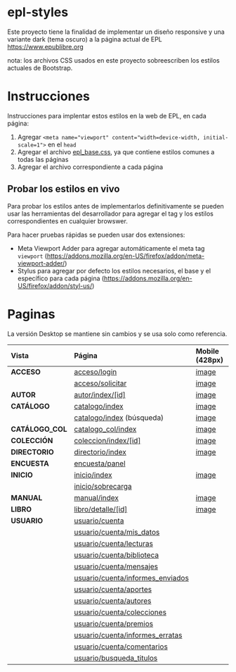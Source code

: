 # epl-styles

Este proyecto tiene la finalidad de implementar un diseño responsive y una variante dark (tema oscuro) a la página actual de EPL https://www.epublibre.org

nota: los archivos CSS usados en este proyecto sobreescriben los estilos actuales de Bootstrap.

# Instrucciones

Instrucciones para implentar estos estilos en la web de EPL, en cada página:

1. Agregar `<meta name="viewport" content="width=device-width, initial-scale=1">` en el `head`
2. Agregar el archivo [epl_base.css](src/epl_base.css), ya que contiene estilos comunes a todas las páginas
3. Agregar el archivo correspondiente a cada página

## Probar los estilos en vivo

Para probar los estilos antes de implementarlos definitivamente se pueden usar las herramientas del desarrollador para agregar el tag y los estilos correspondientes en cualquier browswer.

Para hacer pruebas rápidas se pueden usar dos extensiones:
- Meta Viewport Adder para agregar automáticamente el meta tag `viewport` (https://addons.mozilla.org/en-US/firefox/addon/meta-viewport-adder/)
- Stylus para agregar por defecto los estilos necesarios, el base y el específico para cada página (https://addons.mozilla.org/en-US/firefox/addon/styl-us/)

# Paginas

La versión Desktop se mantiene sin cambios y se usa solo como referencia.

| Vista | Página | Mobile (428px) | Tablet (810px) | Desktop (940px) | Desktop dark |
|:---|:---|:---|:---|:---|:---|
|__ACCESO__|[acceso/login](https://www.epublibre.org/acceso/login)|[image](https://github.com/user-attachments/assets/3306c135-b9fc-4a01-a12c-cafd12ca3273)|[image](https://github.com/user-attachments/assets/a8e7cfc1-75be-4d95-b4c5-9b67891af66b)|[image](https://github.com/user-attachments/assets/e4ee8efa-d58d-43ae-a7ed-3d76fa0fa55b)|[image](https://github.com/user-attachments/assets/3343bc32-86e5-47da-812c-79531ded077d)|
||[acceso/solicitar](https://www.epublibre.org/acceso/solicitar)|[image](https://github.com/user-attachments/assets/23fa04d8-c0c9-43b4-ac81-32fc5b917e68)|[image](https://github.com/user-attachments/assets/2e080616-f7f2-4c31-89b6-743d40aae4ea)|[image](https://github.com/user-attachments/assets/3b0950cf-38f8-43cd-a4c3-b85c819f99c5)||
|__AUTOR__|[autor/index/[id]](https://www.epublibre.org/autor/index/216)|[image](https://github.com/user-attachments/assets/17284229-5ff1-4ae4-9306-81740e63b4cf)|[image](https://github.com/user-attachments/assets/70b4c377-ae83-4620-8cdd-9ca15ea385df)|[image](https://github.com/user-attachments/assets/2ac8711a-eca7-45b2-8099-7df422dba2a1)|[image](https://github.com/user-attachments/assets/4efec2aa-23cb-4f9c-bb16-54d9e75e14cb)|
|__CATÁLOGO__|[catalogo/index](https://www.epublibre.org/catalogo/index)|[image](https://github.com/user-attachments/assets/9be60ed7-50a6-486f-9b96-92f04e076556)|[image](https://github.com/user-attachments/assets/c807dca9-2bbf-4501-bf70-56d2878b8f06)|[image](https://github.com/user-attachments/assets/9578d1e6-8608-4422-9b95-baeee64b1ca1)|[image](https://github.com/user-attachments/assets/12603479-571f-41ab-a13f-14c9059ee92d)|
||[catalogo/index](https://www.epublibre.org/catalogo/index) (búsqueda)|[image](https://github.com/user-attachments/assets/50914379-54c6-4aaf-bc41-9aedd3e17e7c)|[image](https://github.com/user-attachments/assets/051d26ea-29ae-4367-9812-b89eff7744f3)|[image](https://github.com/user-attachments/assets/9f89ecc4-a388-47f2-81da-a961a17aa6f7)||
|__CATÁLOGO_COL__|[catalogo_col/index](https://www.epublibre.org/catalogo_col/index)|[image](https://github.com/user-attachments/assets/a0226160-05f9-49d1-9f6c-6200adf6d440)|[image](https://github.com/user-attachments/assets/bd0842e6-fa32-4326-97a2-2d669609adf1)|[image](https://github.com/user-attachments/assets/30766963-75e9-4271-a37d-421433b14c2f)|[image](https://github.com/user-attachments/assets/fdde4706-fc9d-4766-ade6-6ecbd4c038b7)|
|__COLECCIÓN__|[coleccion/index/[id]](https://www.epublibre.org/coleccion/index/1534)|[image](https://github.com/user-attachments/assets/904a3f12-6f5e-45f8-afc9-96f8ab74e11c)|[image](https://github.com/user-attachments/assets/729c9ffd-d636-4b4f-860e-41be24922e03)|[image](https://github.com/user-attachments/assets/dc0ed3b6-64d1-4f8c-b182-f09d65b95b7e)|[image](https://github.com/user-attachments/assets/72059fdc-b60a-494b-9768-57db1fc9df83)|
|__DIRECTORIO__|[directorio/index](https://www.epublibre.org/directorio/index)|[image](https://github.com/user-attachments/assets/e18bd789-1ae9-462a-8e2b-fca531d9c2a5)|[image](https://github.com/user-attachments/assets/41a1c711-582d-4efb-986a-83e66a2f5d7d)|[image](https://github.com/user-attachments/assets/5c6bb100-b6ab-430d-b46d-66b1af846204)|[image](https://github.com/user-attachments/assets/889d9c39-c7cf-443a-82e2-08de0ebe2547)|
|__ENCUESTA__|[encuesta/panel](https://www.epublibre.org/encuesta/panel)||
|__INICIO__|[inicio/index](https://www.epublibre.org/inicio/index)|[image](https://github.com/user-attachments/assets/2f612411-72ca-4cbc-83e4-8254e93771ea)|[image](https://github.com/user-attachments/assets/bd461d9a-592b-4faf-9548-8e68f0a3a516)|[image](https://github.com/user-attachments/assets/afaf23af-ad0d-4c33-876a-369897fe7e53)|[image](https://github.com/user-attachments/assets/188cec03-3ec0-4caa-a534-a8b601ff4366)|
||[inicio/sobrecarga](https://www.epublibre.org/inicio/sobrecarga)||
|__MANUAL__|[manual/index](https://www.epublibre.org/manual/index)|[image](https://github.com/user-attachments/assets/0ac96d15-4c69-4d7d-8d9d-6b74cd919a2b)|[image](https://github.com/user-attachments/assets/c7ebfb95-7ab4-46d2-a900-c71c4e3519d2)|[image](https://github.com/user-attachments/assets/8fb51fd3-1353-4929-a481-0a6f35fb807d)|[image](https://github.com/user-attachments/assets/71580b06-3d24-47bf-b188-395b8e65900d)|
|__LIBRO__|[libro/detalle/[id]](https://www.epublibre.org/libro/detalle/19293)|[image](https://github.com/user-attachments/assets/70ae847b-f15e-4457-b42d-dfe7ccc4d466)|[image](https://github.com/user-attachments/assets/f51d4072-4413-47dc-891c-24007f46a07c)|[image](https://github.com/user-attachments/assets/b3e8ddbe-34a8-40a1-b6de-716dcabaf052)|[image](https://github.com/user-attachments/assets/f226b850-d2cc-4105-bb12-aa20497aa335)|
|__USUARIO__|[usuario/cuenta](https://www.epublibre.org/usuario/cuenta)||
||[usuario/cuenta/mis_datos](https://www.epublibre.org/usuario/cuenta/mis_datos)||
||[usuario/cuenta/lecturas](https://www.epublibre.org/usuario/cuenta/lecturas)||
||[usuario/cuenta/biblioteca](https://www.epublibre.org/usuario/cuenta/biblioteca)||
||[usuario/cuenta/mensajes](https://www.epublibre.org/usuario/cuenta/mensajes)||
||[usuario/cuenta/informes_enviados](https://www.epublibre.org/usuario/cuenta/informes_enviados)||
||[usuario/cuenta/aportes](https://www.epublibre.org/usuario/cuenta/aportes)||
||[usuario/cuenta/autores](https://www.epublibre.org/usuario/cuenta/autores)||
||[usuario/cuenta/colecciones](https://www.epublibre.org/usuario/cuenta/colecciones)||
||[usuario/cuenta/premios](https://www.epublibre.org/usuario/cuenta/premios)||
||[usuario/cuenta/informes_erratas](https://www.epublibre.org/usuario/cuenta/informes_erratas)||
||[usuario/cuenta/comentarios](https://www.epublibre.org/usuario/cuenta/comentarios)||
||[usuario/busqueda_titulos](https://www.epublibre.org/usuario/busqueda_titulos)||
